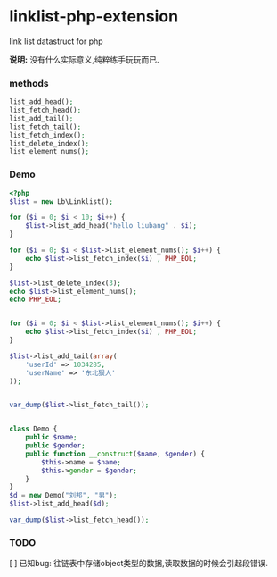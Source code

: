 # linklist-php-extension
link list datastruct for php

**说明:** 没有什么实际意义,纯粹练手玩玩而已.

### methods
```php
list_add_head();
list_fetch_head();
list_add_tail();
list_fetch_tail();
list_fetch_index();
list_delete_index();
list_element_nums();
```

### Demo

```php
<?php
$list = new Lb\Linklist();

for ($i = 0; $i < 10; $i++) {
    $list->list_add_head("hello liubang" . $i);
}

for ($i = 0; $i < $list->list_element_nums(); $i++) {
    echo $list->list_fetch_index($i) , PHP_EOL;
}

$list->list_delete_index(3);
echo $list->list_element_nums();
echo PHP_EOL;


for ($i = 0; $i < $list->list_element_nums(); $i++) {
    echo $list->list_fetch_index($i) , PHP_EOL;
}

$list->list_add_tail(array(
    'userId' => 1034285,
    'userName' => '东北狠人'
));


var_dump($list->list_fetch_tail());


class Demo {
    public $name;
    public $gender;
    public function __construct($name, $gender) {
        $this->name = $name;
        $this->gender = $gender;
    }
}
$d = new Demo("刘邦", "男");
$list->list_add_head($d);

var_dump($list->list_fetch_head());
```

### TODO
[ ] 已知bug: 往链表中存储object类型的数据,读取数据的时候会引起段错误.